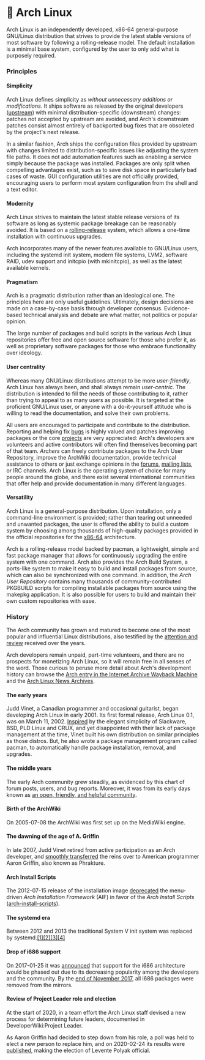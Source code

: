 # 🐧 Arch Linux

Arch Linux is an independently developed, x86-64 general-purpose GNU/Linux distribution that strives to provide the latest stable versions of most software by following a rolling-release model. The default installation is a minimal base system, configured by the user to only add what is purposely required.

### Principles

#### Simplicity

Arch Linux defines simplicity as _without unnecessary additions or modifications_. It ships software as released by the original developers ([upstream](https://en.wikipedia.org/wiki/Upstream\_\(software\_development\))) with minimal distribution-specific (downstream) changes: patches not accepted by upstream are avoided, and Arch's downstream patches consist almost entirely of backported bug fixes that are obsoleted by the project's next release.

In a similar fashion, Arch ships the configuration files provided by upstream with changes limited to distribution-specific issues like adjusting the system file paths. It does not add automation features such as enabling a service simply because the package was installed. Packages are only split when compelling advantages exist, such as to save disk space in particularly bad cases of waste. GUI configuration utilities are not officially provided, encouraging users to perform most system configuration from the shell and a text editor.

#### Modernity

Arch Linux strives to maintain the latest stable release versions of its software as long as systemic package breakage can be reasonably avoided. It is based on a [rolling-release](https://en.wikipedia.org/wiki/Rolling\_release) system, which allows a one-time installation with continuous upgrades.

Arch incorporates many of the newer features available to GNU/Linux users, including the systemd init system, modern file systems, LVM2, software RAID, udev support and initcpio (with mkinitcpio), as well as the latest available kernels.

#### Pragmatism

Arch is a pragmatic distribution rather than an ideological one. The principles here are only useful guidelines. Ultimately, design decisions are made on a case-by-case basis through developer consensus. Evidence-based technical analysis and debate are what matter, not politics or popular opinion.

The large number of packages and build scripts in the various Arch Linux repositories offer free and open source software for those who prefer it, as well as proprietary software packages for those who embrace functionality over ideology.

#### User centrality

Whereas many GNU/Linux distributions attempt to be more _user-friendly_, Arch Linux has always been, and shall always remain _user-centric_. The distribution is intended to fill the needs of those contributing to it, rather than trying to appeal to as many users as possible. It is targeted at the proficient GNU/Linux user, or anyone with a do-it-yourself attitude who is willing to read the documentation, and solve their own problems.

All users are encouraged to participate and contribute to the distribution. Reporting and helping fix [bugs](https://bugs.archlinux.org/) is highly valued and patches improving packages or the core [projects](https://gitlab.archlinux.org/) are very appreciated: Arch's developers are volunteers and active contributors will often find themselves becoming part of that team. _Archers_ can freely contribute packages to the Arch User Repository, improve the ArchWiki documentation, provide technical assistance to others or just exchange opinions in the [forums](https://bbs.archlinux.org/), [mailing lists](https://lists.archlinux.org/mailman3/lists/), or IRC channels. Arch Linux is the operating system of choice for many people around the globe, and there exist several international communities that offer help and provide documentation in many different languages.

#### Versatility

Arch Linux is a general-purpose distribution. Upon installation, only a command-line environment is provided; rather than tearing out unneeded and unwanted packages, the user is offered the ability to build a custom system by choosing among thousands of high-quality packages provided in the official repositories for the [x86-64](https://en.wikipedia.org/wiki/x86-64) architecture.

Arch is a rolling-release model backed by pacman, a lightweight, simple and fast package manager that allows for continuously upgrading the entire system with one command. Arch also provides the Arch Build System, a ports-like system to make it easy to build and install packages from source, which can also be synchronized with one command. In addition, the _Arch User Repository_ contains many thousands of community-contributed PKGBUILD scripts for compiling installable packages from source using the makepkg application. It is also possible for users to build and maintain their own custom repositories with ease.

### History

The Arch community has grown and matured to become one of the most popular and influential Linux distributions, also testified by the [attention and review](../../.gitbook/assets/Arch\_Linux\_press\_coverage) received over the years.

Arch developers remain unpaid, part-time volunteers, and there are no prospects for monetizing Arch Linux, so it will remain free in all senses of the word. Those curious to peruse more detail about Arch's development history can browse the [Arch entry in the Internet Archive Wayback Machine](https://web.archive.org/web/\*/archlinux.org) and the [Arch Linux News Archives](https://archlinux.org/news/).

#### The early years

Judd Vinet, a Canadian programmer and occasional guitarist, began developing Arch Linux in early 2001. Its first formal release, Arch Linux 0.1, was on March 11, 2002. [Inspired](https://distrowatch.com/dwres.php?resource=interview-arch) by the elegant simplicity of Slackware, BSD, PLD Linux and CRUX, and yet disappointed with their lack of package management at the time, Vinet built his own distribution on similar principles as those distros. But, he also wrote a package management program called pacman, to automatically handle package installation, removal, and upgrades.

#### The middle years

The early Arch community grew steadily, as evidenced by this chart of forum posts, users, and bug reports. Moreover, it was from its early days known as [an open, friendly, and helpful community](https://www.osnews.com/story/4827).

#### Birth of the ArchWiki

On 2005-07-08 the ArchWiki was first set up on the MediaWiki engine.

#### The dawning of the age of A. Griffin

In late 2007, Judd Vinet retired from active participation as an Arch developer, and [smoothly transferred](https://bbs.archlinux.org/viewtopic.php?id=38024) the reins over to American programmer Aaron Griffin, also known as Phrakture.

#### Arch Install Scripts

The 2012-07-15 release of the installation image [deprecated](https://archlinux.org/news/install-media-20120715-released/) the menu-driven _Arch Installation Framework_ (AIF) in favor of the _Arch Install Scripts_ ([arch-install-scripts](https://archlinux.org/packages/?name=arch-install-scripts)).

#### The systemd era

Between 2012 and 2013 the traditional System V init system was replaced by systemd.[\[1\]](https://archlinux.org/news/install-medium-20121006-introduces-systemd/)[\[2\]](https://archlinux.org/news/systemd-is-now-the-default-on-new-installations/)[\[3\]](https://archlinux.org/news/end-of-initscripts-support/)[\[4\]](https://archlinux.org/news/final-sysvinit-deprecation-warning/)

#### Drop of i686 support

On 2017-01-25 it was [announced](https://archlinux.org/news/phasing-out-i686-support/) that support for the i686 architecture would be phased out due to its decreasing popularity among the developers and the community. By the [end of November 2017](https://archlinux.org/news/the-end-of-i686-support/), all i686 packages were removed from the mirrors.

#### Review of Project Leader role and election

At the start of 2020, in a team effort the Arch Linux staff devised a new process for determining future leaders, documented in DeveloperWiki:Project Leader.

As Aaron Griffin had decided to step down from his role, a poll was held to elect a new person to replace him, and on 2020-02-24 its results were [published](https://archlinux.org/news/the-future-of-the-arch-linux-project-leader/), making the election of Levente Polyak official.
